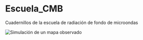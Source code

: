 # Escuela_CMB
Cuadernillos de la escuela de radiación de fondo de microondas

![Simulación de un mapa observado](cmb_ejemplo.jpg)
